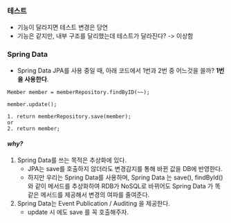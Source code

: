 ### 테스트
- 기능이 달라지면 테스트 변경은 당연
- 기능은 같지만, 내부 구조를 달리했는데 테스트가 달라진다? -> 이상함

### Spring Data
- Spring Data JPA를 사용 중일 때, 아래 코드에서 1번과 2번 중 어느것을 쓸까? **1번을 사용한다**.
```angular2html
Member member = memberRepository.findByID(~~);

member.update();

1. return memberRepository.save(member);
or
2. return member;
```
#### _why?_
1. Spring Data를 쓰는 목적은 추상화에 있다.
   - JPA는 save를 호출하지 않더라도 변경감지를 통해 바뀐 값을 DB에 반영한다.
   - 하지만 우리는 Spring Data를 사용하며, Spring Data 는 save(), findById()와 같이 메서드를 추상화하여 RDB가 NoSQL로 바뀌어도 Spring Data 가 똑같은 메서드를 제공해서 변경의 여파를 줄여준다.
2. Spring Data는 Event Publication / Auditing 을 제공한다.
   - update 시 에도 save 를 꼭 호출해주자.